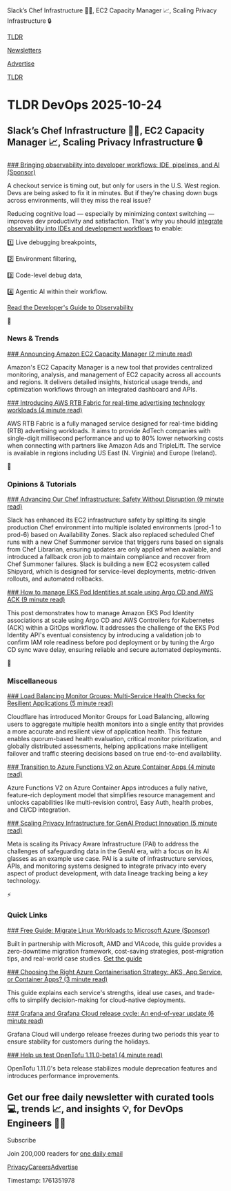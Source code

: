 Slack’s Chef Infrastructure 🧑‍🍳, EC2 Capacity Manager 📈, Scaling Privacy Infrastructure 🔒

[TLDR](/)

[Newsletters](/newsletters)

[Advertise](https://advertise.tldr.tech/)

[TLDR](/)

# TLDR DevOps 2025-10-24

## Slack’s Chef Infrastructure 🧑‍🍳, EC2 Capacity Manager 📈, Scaling Privacy Infrastructure 🔒

### 

[### Bringing observability into developer workflows: IDE, pipelines, and AI (Sponsor)](https://www.dynatrace.com/resources/ebooks/developers-guide-to-observability/?utm_medium=newsletter-devops&amp;utm_source=dt-asset&amp;utm_campaign=cloud-ai-observability&amp;utm_content=tldr&amp;utm_term=102425)

A checkout service is timing out, but only for users in the U.S. West region. Devs are being asked to fix it in minutes. But if they're chasing down bugs across environments, will they miss the real issue?

Reducing cognitive load — especially by minimizing context switching — improves dev productivity and satisfaction. That's why you should [integrate observability into IDEs and development workflows](https://www.dynatrace.com/resources/ebooks/developers-guide-to-observability/?utm_medium=newsletter-devops&utm_source=dt-asset&utm_campaign=cloud-ai-observability&utm_content=tldr&utm_term=102425) to enable:

1️⃣ Live debugging breakpoints,

2️⃣ Environment filtering,

3️⃣ Code-level debug data,

4️⃣ Agentic AI within their workflow.

[Read the Developer's Guide to Observability](https://www.dynatrace.com/resources/ebooks/developers-guide-to-observability/?utm_medium=newsletter-devops&utm_source=dt-asset&utm_campaign=cloud-ai-observability&utm_content=tldr&utm_term=102425)

📱

### News & Trends

[### Announcing Amazon EC2 Capacity Manager (2 minute read)](https://aws.amazon.com/about-aws/whats-new/2025/10/amazon-ec2-capacity-manager/?utm_source=tldrdevops)

Amazon's EC2 Capacity Manager is a new tool that provides centralized monitoring, analysis, and management of EC2 capacity across all accounts and regions. It delivers detailed insights, historical usage trends, and optimization workflows through an integrated dashboard and APIs.

[### Introducing AWS RTB Fabric for real-time advertising technology workloads (4 minute read)](https://aws.amazon.com/blogs/aws/introducing-aws-rtb-fabric-for-real-time-advertising-technology-workloads/?utm_source=tldrdevops)

AWS RTB Fabric is a fully managed service designed for real-time bidding (RTB) advertising workloads. It aims to provide AdTech companies with single-digit millisecond performance and up to 80% lower networking costs when connecting with partners like Amazon Ads and TripleLift. The service is available in regions including US East (N. Virginia) and Europe (Ireland).

🚀

### Opinions & Tutorials

[### Advancing Our Chef Infrastructure: Safety Without Disruption (9 minute read)](https://slack.engineering/advancing-our-chef-infrastructure-safety-without-disruption/?utm_source=tldrdevops)

Slack has enhanced its EC2 infrastructure safety by splitting its single production Chef environment into multiple isolated environments (prod-1 to prod-6) based on Availability Zones. Slack also replaced scheduled Chef runs with a new Chef Summoner service that triggers runs based on signals from Chef Librarian, ensuring updates are only applied when available, and introduced a fallback cron job to maintain compliance and recover from Chef Summoner failures. Slack is building a new EC2 ecosystem called Shipyard, which is designed for service-level deployments, metric-driven rollouts, and automated rollbacks.

[### How to manage EKS Pod Identities at scale using Argo CD and AWS ACK (9 minute read)](https://aws.amazon.com/blogs/containers/how-to-manage-eks-pod-identities-at-scale-using-argo-cd-and-aws-ack/?utm_source=tldrdevops)

This post demonstrates how to manage Amazon EKS Pod Identity associations at scale using Argo CD and AWS Controllers for Kubernetes (ACK) within a GitOps workflow. It addresses the challenge of the EKS Pod Identity API's eventual consistency by introducing a validation job to confirm IAM role readiness before pod deployment or by tuning the Argo CD sync wave delay, ensuring reliable and secure automated deployments.

🎁

### Miscellaneous

[### Load Balancing Monitor Groups: Multi-Service Health Checks for Resilient Applications (5 minute read)](https://blog.cloudflare.com/load-balancing-monitor-groups-multi-service-health-checks-for-resilient/?utm_source=tldrdevops)

Cloudflare has introduced Monitor Groups for Load Balancing, allowing users to aggregate multiple health monitors into a single entity that provides a more accurate and resilient view of application health. This feature enables quorum-based health evaluation, critical monitor prioritization, and globally distributed assessments, helping applications make intelligent failover and traffic steering decisions based on true end-to-end availability.

[### Transition to Azure Functions V2 on Azure Container Apps (4 minute read)](https://techcommunity.microsoft.com/blog/appsonazureblog/transition-to-azure-functions-v2-on-azure-container-apps/4457258?utm_source=tldrdevops)

Azure Functions V2 on Azure Container Apps introduces a fully native, feature-rich deployment model that simplifies resource management and unlocks capabilities like multi-revision control, Easy Auth, health probes, and CI/CD integration.

[### Scaling Privacy Infrastructure for GenAI Product Innovation (5 minute read)](https://engineering.fb.com/2025/10/23/security/scaling-privacy-infrastructure-for-genai-product-innovation/?utm_source=tldrdevops)

Meta is scaling its Privacy Aware Infrastructure (PAI) to address the challenges of safeguarding data in the GenAI era, with a focus on its AI glasses as an example use case. PAI is a suite of infrastructure services, APIs, and monitoring systems designed to integrate privacy into every aspect of product development, with data lineage tracking being a key technology.

⚡️

### Quick Links

[### Free Guide: Migrate Linux Workloads to Microsoft Azure (Sponsor)](https://www.viacode.com/free-guide-migrate-linux-workloads-to-azure/?utm_source=tldr)

Built in partnership with Microsoft, AMD and VIAcode, this guide provides a zero-downtime migration framework, cost-saving strategies, post-migration tips, and real-world case studies. [Get the guide](https://www.viacode.com/free-guide-migrate-linux-workloads-to-azure/?utm_source=tldr)

[### Choosing the Right Azure Containerisation Strategy: AKS, App Service, or Container Apps? (3 minute read)](https://techcommunity.microsoft.com/blog/appsonazureblog/choosing-the-right-azure-containerisation-strategy-aks-app-service-or-container-/4456645?utm_source=tldrdevops)

This guide explains each service's strengths, ideal use cases, and trade-offs to simplify decision-making for cloud-native deployments.

[### Grafana and Grafana Cloud release cycle: An end-of-year update (6 minute read)](https://grafana.com/blog/2025/10/23/grafana-and-grafana-cloud-release-cycle-an-end-of-year-update/?utm_source=tldrdevops)

Grafana Cloud will undergo release freezes during two periods this year to ensure stability for customers during the holidays.

[### Help us test OpenTofu 1.11.0-beta1 (4 minute read)](https://opentofu.org/blog/help-us-test-opentofu-1-11-0-beta1/?utm_source=tldrdevops)

OpenTofu 1.11.0's beta release stabilizes module deprecation features and introduces performance improvements.

## Get our free daily newsletter with curated tools 💻, trends 📈, and insights 💡, for DevOps Engineers 👨‍💻

Subscribe

Join 200,000 readers for [one daily email](/api/latest/devops)

[Privacy](/privacy)[Careers](https://jobs.ashbyhq.com/tldr.tech)[Advertise](/devops/advertise)

Timestamp: 1761351978